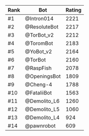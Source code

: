 Rank|Bot|Rating
---|---|---
#1|@Intron014|2221
#2|@ResoluteBot|2217
#3|@TorBot_v2|2212
#4|@ToromBot|2183
#5|@YoBot_v2|2164
#6|@TorBot|2160
#7|@RaspFish|2078
#8|@OpeningsBot|1809
#9|@Cheng-4|1788
#10|@FataliiBot|1563
#11|@Demolito_L6|1260
#12|@Demolito_L5|1060
#13|@Demolito_L4|924
#14|@pawnrobot|609
